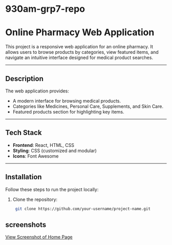 # 930am-grp7-repo
# Online Pharmacy Web Application

This project is a responsive web application for an online pharmacy. It allows users to browse products by categories, view featured items, and navigate an intuitive interface designed for medical product searches.

---

## Description

The web application provides:
- A modern interface for browsing medical products.
- Categories like Medicines, Personal Care, Supplements, and Skin Care.
- Featured products section for highlighting key items.

---

## Tech Stack

- **Frontend**: React, HTML, CSS
- **Styling**: CSS (customized and modular)
- **Icons**: Font Awesome

---

## Installation

Follow these steps to run the project locally:

1. Clone the repository:
   ```bash
    git clone https://github.com/your-username/project-name.git
   
## screenshots
[View Screenshot of Home Page](./assets/screenshot.png)

